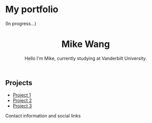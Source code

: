 <!DOCTYPE html>
<html>
  <head>
    <h1>My portfolio</h1> (In progress...)
  </head>
  <body>
    <header>
      <h1>Mike Wang</h1>
      <p>Hello I'm Mike, currently studying at Vanderbilt University.</p>
    </header>
    <main>
      <h2>Projects</h2>
      <ul>
        <li><a href="https://github.com/username/project-1">Project 1</a></li>
        <li><a href="https://github.com/username/project-2">Project 2</a></li>
        <li><a href="https://github.com/username/project-3">Project 3</a></li>
      </ul>
    </main>
    <footer>
      <p>Contact information and social links</p>
    </footer>
  </body>
</html>

